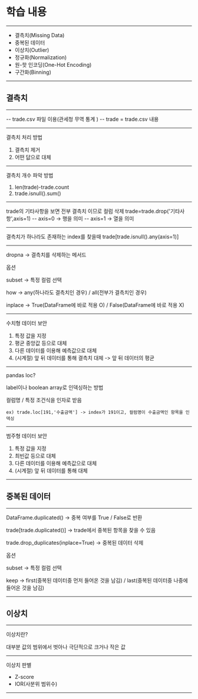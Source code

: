 # 학습 내용

---

- 결측치(Missing Data)
- 중복된 데이터
- 이상치(Outlier)
- 정규화(Normalization)
- 원-핫 인코딩(One-Hot Encoding)
- 구간화(Binning)

---

## 결측치

---

-- trade.csv 파일 이용(관세청 무역 통계 )
-- trade = trade.csv 내용

---

결측치 처리 방법

1. 결측치 제거
2. 어떤 닶으로 대체

---

결측치 개수 파악 방법

1. len(trade)-trade.count
2. trade.isnull().sum()

---

trade의 기타사항을 보면 전부 결측치 이므로 컬럼 삭제
	trade=trade.drop('기타사항',axis=1)
		-- axis=0 -> 행을 의미
		-- axis=1 -> 열을 의미

---

결측치가 하나라도 존재하는 index를 찾을때
	trade[trade.isnull().any(axis=1)]

---

dropna -> 결측치를 삭제하는 메서드

옵션

subset -> 특정 컬럼 선택

how -> any(하나라도 결측치인 경우) / all(전부가 결측치인 경우)

inplace -> True(DataFrame에 바로 적용 O) / False(DataFrame에 바로 적용 X)

---

수치형 데이터 보안
1. 특정 값을 지정
2. 평균 중앙값 등으로 대체
3. 다른 데이터를 이용해 예측값으로 대체
4. (시계절) 앞 뒤 데이터를 통해 결측치 대체 -> 앞 뒤 데이터의 평균

---

pandas loc?

label이나 boolean array로 인덱싱하는 방법

컬럼명 / 특정 조건식을 인자로 받음

	ex) trade.loc[191,'수출금액'] -> index가 191이고, 컬럼명이 수출금액인 항목을 인덱싱

---

범주형 데이터 보안
1. 특정 값을 지정
2. 최빈값 등으로 대체
3. 다른 데이터를 이용해 예측값으로 대체
4. (시계절) 앞 뒤 데이터를 통해 대체

---

## 중복된 데이터

---

DataFrame.duplicated() -> 중복 여부를 True / False로 반환

trade[trade.duplicated()] -> trade에서 중복된 항목을 찾을 수 있음

trade.drop_duplicates(inplace=True) -> 중복된 데이터 삭제

옵션

subset -> 특정 컬럼 선택

keep -> first(중복된 데이터중 먼저 들어온 것을 남김) / last(중복된 데이터중 나중에 들어온 것을 남김)

---

## 이상치

---

이상치란?

대부분 값의 범위에서 벗아나 극단적으로 크거나 작은 값

---

이상치 판별

- Z-score
- IOR(사분위 범위수)

---



